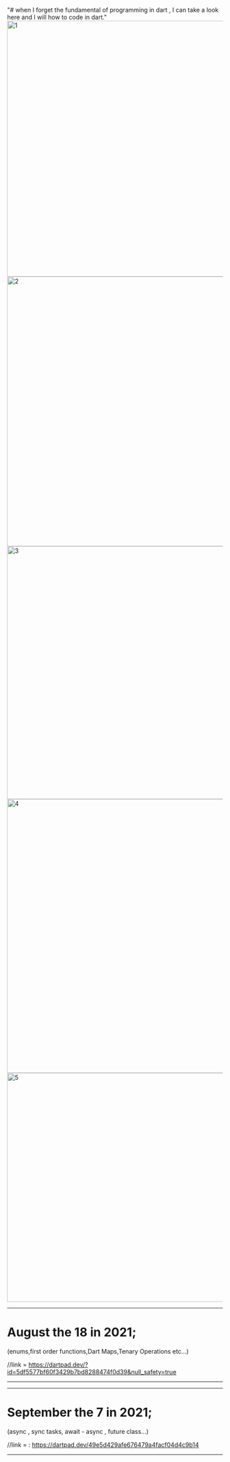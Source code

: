"# when I forget the fundamental of programming in dart , I can take a look here and I will how to code in dart." 
<img width="597" alt="1" src="https://user-images.githubusercontent.com/81476500/126040973-b2dfbb17-fb58-4faa-bc7a-64b4bbd5760c.png">
<img width="629" alt="2" src="https://user-images.githubusercontent.com/81476500/126040977-5193c3e4-7dd1-4025-ba4e-ca0c598f66d7.png">
<img width="590" alt="3" src="https://user-images.githubusercontent.com/81476500/126040982-bc3ff661-4998-49eb-8f5c-a79af64889cb.png">
<img width="639" alt="4" src="https://user-images.githubusercontent.com/81476500/126040983-fd1e7047-4184-4925-87c8-478a3ba73581.png">
<img width="534" alt="5" src="https://user-images.githubusercontent.com/81476500/126040984-6bc94c66-6e69-48ed-84f8-32506f575e15.png">



_____________________________________________________________________________________________________________________________
# August the 18 in 2021; 

 (enums,first order functions,Dart Maps,Tenary Operations etc...)

//link = https://dartpad.dev/?id=5df5577bf60f3429b7bd8288474f0d39&null_safety=true
____________________________________________________________________________________________________________________________

_____________________________________________________________________________________________________________________________
# September the 7 in 2021; 

 (async , sync tasks, await - async  , future class...)

//link = : https://dartpad.dev/49e5d429afe676479a4facf04d4c9b14
____________________________________________________________________________________________________________________________


